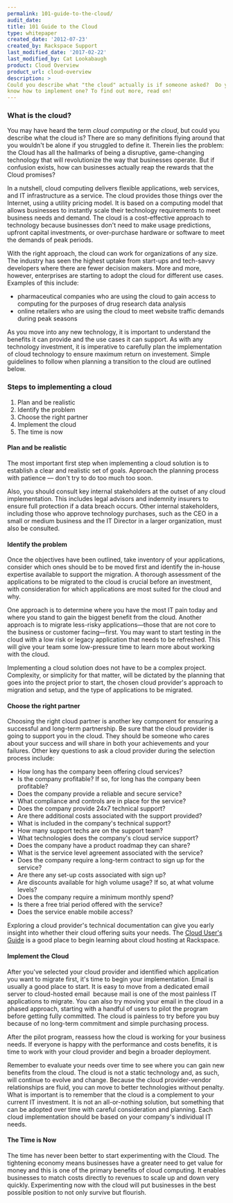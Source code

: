 ```yaml
---
permalink: 101-guide-to-the-cloud/
audit_date:
title: 101 Guide to the Cloud
type: whitepaper
created_date: '2012-07-23'
created_by: Rackspace Support
last_modified_date: '2017-02-22'
last_modified_by: Cat Lookabaugh
product: Cloud Overview
product_url: cloud-overview
description: > 
Could you describe what "the cloud" actually is if someone asked?  Do you 
know how to implement one? To find out more, read on!
---
```


### What is the cloud?

You may have heard the term *cloud computing* or *the cloud*, but could
you describe what the cloud is? There are so many definitions flying
around that you wouldn't be alone if you struggled to define it. Therein
lies the problem: the Cloud has all the hallmarks of being a disruptive,
game-changing technology that will revolutionize the way that businesses
operate. But if confusion exists, how can businesses actually reap the
rewards that the Cloud promises?

In a nutshell, cloud computing delivers flexible applications, web
services, and IT infrastructure as a service. The cloud provides those
things over the Internet, using a utility pricing model. It is based on
a computing model that allows businesses to instantly scale their
technology requirements to meet business needs and demand. The cloud is
a cost-effective approach to technology because businesses don't need to
make usage predictions, upfront capital investments, or over-purchase
hardware or software to meet the demands of peak periods.

With the right approach, the cloud can work for organizations of any
size. The industry has seen the highest uptake from start-ups and
tech-savvy developers where there are fewer decision makers. More and
more, however, enterprises are starting to adopt the cloud for different
use cases. Examples of this include:

-   pharmaceutical companies who are using the cloud to gain access to
    computing for the purposes of drug research data analysis
-   online retailers who are using the cloud to meet website traffic
    demands during peak seasons

As you move into any new technology, it is important to understand the
benefits it can provide and the use cases it can support. As with any
technology investment, it is imperative to carefully plan the
implementation of cloud technology to ensure maximum return on
investement. Simple guidelines to follow when planning a transition to
the cloud are outlined below.

### Steps to implementing a cloud

1.  Plan and be realistic
2.  Identify the problem
3.  Choose the right partner
4.  Implement the cloud
5.  The time is now

#### Plan and be realistic

The most important first step when implementing a cloud solution is to
establish a clear and realistic set of goals. Approach the planning
process with patience — don't try to do too much too soon.

Also, you should consult key internal stakeholders at the outset of any
cloud implementation. This includes legal advisors and indemnity
insurers to ensure full protection if a data breach occurs. Other
internal stakeholders, including those who approve technology purchases,
such as the CEO in a small or medium business and the IT Director in a
larger organization, must also be consulted.

#### Identify the problem

Once the objectives have been outlined, take inventory of your
applications, consider which ones should be to be moved first and
identify the in-house expertise available to support the migration. A
thorough assessment of the applications to be migrated to the cloud is
crucial before an investment, with consideration for which applications
are most suited for the cloud and why.

One approach is to determine where you have the most IT pain today and
where you stand to gain the biggest benefit from the cloud. Another
approach is to migrate less-risky applications—those that are not core
to the business or customer facing—first. You may want to start testing
in the cloud with a low risk or legacy application that needs to be
refreshed. This will give your team some low-pressure time to learn more
about working with the cloud.

Implementing a cloud solution does not have to be a complex project.
Complexity, or simplicity for that matter, will be dictated by the
planning that goes into the project prior to start, the chosen cloud
provider's approach to migration and setup, and the type of applications
to be migrated.

#### Choose the right partner

Choosing the right cloud partner is another key component for ensuring a
successful and long-term partnership. Be sure that the cloud provider is
going to support you in the cloud. They should be someone who cares
about your success and will share in both your achievements and your
failures. Other key questions to ask a cloud provider during the
selection process include:

-   How long has the company been offering cloud services?
-   Is the company profitable? If so, for long has the company been
    profitable?
-   Does the company provide a reliable and secure service?
-   What compliance and controls are in place for the service?
-   Does the company provide 24x7 technical support?
-   Are there additional costs associated with the support provided?
-   What is included in the company's technical support?
-   How many support techs are on the support team?
-   What technologies does the company's cloud service support?
-   Does the company have a product roadmap they can share?
-   What is the service level agreement associated with the service?
-   Does the company require a long-term contract to sign up for the
    service?
-   Are there any set-up costs associated with sign up?
-   Are discounts available for high volume usage? If so, at what volume
    levels?
-   Does the company require a minimum monthly spend?
-   Is there a free trial period offered with the service?
-   Does the service enable mobile access?

Exploring a cloud provider's technical documentation can give you early
insight into whether their cloud offering suits your needs. The [Cloud
User's Guide](https://developer.rackspace.com/docs/user-guides/infrastructure/)
is a good place to begin learning about cloud hosting at Rackspace.

#### Implement the Cloud

After you've selected your cloud provider and identified which
application you want to migrate first, it's time to begin your
implementation. Email is usually a good place to start. It is easy to
move from a dedicated email server to cloud-hosted email  because mail
is one of the most painless IT applications to migrate. You can also try
moving your email in the cloud in a phased approach, starting with a
handful of users to pilot the program before getting fully committed.
The cloud is painless to try before you buy because of no long-term
commitment and simple purchasing process.

After the pilot program, reassess how the cloud is working for your
business needs. If everyone is happy with the performance and costs
benefits, it is time to work with your cloud provider and begin a
broader deployment.

Remember to evaluate your needs over time to see where you can gain new
benefits from the cloud. The cloud is not a static technology and, as
such, will continue to evolve and change. Because the cloud
provider-vendor relationships are fluid, you can move to better
technologies without penalty. What is important is to remember that the
cloud is a complement to your current IT investment. It is not an
all-or-nothing solution, but something that can be adopted over time
with careful consideration and planning. Each cloud implementation
should be based on your company's individual IT needs.

#### The Time is Now

The time has never been better to start experimenting with the Cloud.
The tightening economy means businesses have a greater need to get value
for money and this is one of the primary benefits of cloud computing. It
enables businesses to match costs directly to revenues to scale up and
down very quickly. Experimenting now with the cloud will put businesses
in the best possible position to not only survive but flourish.
